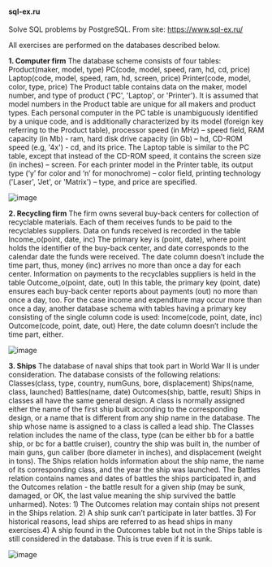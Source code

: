 #### sql-ex.ru
Solve SQL problems by PostgreSQL.
From site: https://www.sql-ex.ru/

All exercises are performed on the databases described below.

**1. Computer firm**
The database scheme consists of four tables:
Product(maker, model, type)
PC(code, model, speed, ram, hd, cd, price)
Laptop(code, model, speed, ram, hd, screen, price)
Printer(code, model, color, type, price)
The Product table contains data on the maker, model number, and type of product ('PC', 'Laptop', or 'Printer'). It is assumed that model numbers in the Product table are unique for all makers and product types. Each personal computer in the PC table is unambiguously identified by a unique code, and is additionally characterized by its model (foreign key referring to the Product table), processor speed (in MHz) – speed field, RAM capacity (in Mb) - ram, hard disk drive capacity (in Gb) – hd, CD-ROM speed (e.g, '4x') - cd, and its price. The Laptop table is similar to the PC table, except that instead of the CD-ROM speed, it contains the screen size (in inches) – screen. For each printer model in the Printer table, its output type (‘y’ for color and ‘n’ for monochrome) – color field, printing technology ('Laser', 'Jet', or 'Matrix') – type, and price are specified.

![image](https://github.com/ttquynh-pham/sql-ex.ru/assets/93593303/860750a9-95d5-45be-bbe1-c078e8a17c9f)

**2. Recycling firm**
The firm owns several buy-back centers for collection of recyclable materials. Each of them receives funds to be paid to the recyclables suppliers. Data on funds received is recorded in the table
Income_o(point, date, inc)
The primary key is (point, date), where point holds the identifier of the buy-back center, and date corresponds to the calendar date the funds were received. The date column doesn’t include the time part, thus, money (inc) arrives no more than once a day for each center. Information on payments to the recyclables suppliers is held in the table
Outcome_o(point, date, out)
In this table, the primary key (point, date) ensures each buy-back center reports about payments (out) no more than once a day, too.
For the case income and expenditure may occur more than once a day, another database schema with tables having a primary key consisting of the single column code is used:
Income(code, point, date, inc)
Outcome(code, point, date, out)
Here, the date column doesn’t include the time part, either.

![image](https://github.com/ttquynh-pham/sql-ex.ru/assets/93593303/acfef7ef-4321-492f-a33c-4b1c0f9229b9)

**3. Ships**
The database of naval ships that took part in World War II is under consideration. The database consists of the following relations:
Classes(class, type, country, numGuns, bore, displacement)
Ships(name, class, launched)
Battles(name, date)
Outcomes(ship, battle, result)
Ships in classes all have the same general design. A class is normally assigned either the name of the first ship built according to the corresponding design, or a name that is different from any ship name in the database. The ship whose name is assigned to a class is called a lead ship.
The Classes relation includes the name of the class, type (can be either bb for a battle ship, or bc for a battle cruiser), country the ship was built in, the number of main guns, gun caliber (bore diameter in inches), and displacement (weight in tons). The Ships relation holds information about the ship name, the name of its corresponding class, and the year the ship was launched. The Battles relation contains names and dates of battles the ships participated in, and the Outcomes relation - the battle result for a given ship (may be sunk, damaged, or OK, the last value meaning the ship survived the battle unharmed).
Notes: 1) The Outcomes relation may contain ships not present in the Ships relation. 2) A ship sunk can’t participate in later battles. 3) For historical reasons, lead ships are referred to as head ships in many exercises.4) A ship found in the Outcomes table but not in the Ships table is still considered in the database. This is true even if it is sunk.

![image](https://github.com/ttquynh-pham/sql-ex.ru/assets/93593303/eafdacf8-aa28-4b79-b3ee-bb0dfac82dd8)

